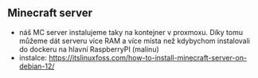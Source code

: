 ## Minecraft server

- náš MC server instalujeme taky na kontejner v proxmoxu. Díky tomu můžeme dát serveru více RAM a více místa než kdybychom instalovali do dockeru na hlavní RaspberryPI (malinu)
- instalce: https://itslinuxfoss.com/how-to-install-minecraft-server-on-debian-12/